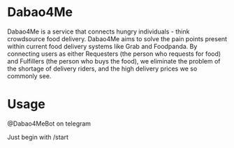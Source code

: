 # Dabao4Me
Dabao4Me is a service that connects hungry individuals - think crowdsource food delivery. Dabao4Me aims to solve the pain points present within current food delivery systems like Grab and Foodpanda. By connecting users as either Requesters (the person who requests for food) and Fulfillers (the person who buys the food), we eliminate the problem of the shortage of delivery riders, and the high delivery prices we so commonly see.

# Usage
@Dabao4MeBot on telegram

Just begin with /start
